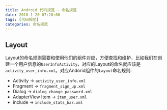 ```yaml
---
title: Android 代码规范 - 命名规范
date: 2018-1-20 07:20:00
tags: [代码规范]
categories: 命名规范
---
```

## Layout
Layout的命名规则需要和使用他们的组件对应，方便查找和维护，比如我们在创建一个用户信息的`UserInfoActivity`，对应的Layout的命名就应该是`activity_user_info.xml`。对应Andorid组件的`Layout`命名规则:
- Activity  ->   `activity_user_info.xml`
- Fragment  ->   `fragment_sign_up.xml`
- Dialog    ->   `dialog_change_password.xml`
- AdapterView Item  ->  `item_user.xml`
- include  ->    `include_stats_bar.xml`
  
